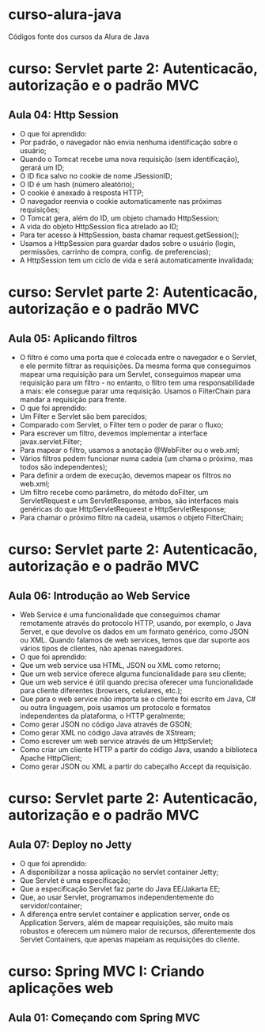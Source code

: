 # curso-alura-java
Códigos fonte dos cursos da Alura de Java

# curso: Servlet parte 2: Autenticacão, autorização e o padrão MVC
## Aula 04: Http Session
- O que foi aprendido: 
- Por padrão, o navegador não envia nenhuma identificação sobre o usuário;
- Quando o Tomcat recebe uma nova requisição (sem identificação), gerará um ID;
- O ID fica salvo no cookie de nome JSessionID; 
- O ID é um hash (número aleatório);
- O cookie é anexado à resposta HTTP;
- O navegador reenvia o cookie automaticamente nas próximas requisições;
- O Tomcat gera, além do ID, um objeto chamado HttpSession;
- A vida do objeto HttpSession fica atrelado ao ID;
- Para ter acesso à HttpSession, basta chamar request.getSession();
- Usamos a HttpSession para guardar dados sobre o usuário (login, permissões, carrinho de compra, config. de preferencias);
- A HttpSession tem um ciclo de vida e será automaticamente invalidada;

# curso: Servlet parte 2: Autenticacão, autorização e o padrão MVC
## Aula 05: Aplicando filtros
- O filtro é como uma porta que é colocada entre o navegador e o Servlet, e ele permite filtrar as requisições. Da mesma forma que conseguimos mapear uma requisição para um Servlet, conseguimos mapear uma requisição para um filtro - no entanto, o filtro tem uma responsabilidade a mais: ele consegue parar uma requisição. Usamos o FilterChain para mandar a requisição para frente.
- O que foi aprendido:
- Um Filter e Servlet são bem parecidos;
- Comparado com Servlet, o Filter tem o poder de parar o fluxo;
- Para escrever um filtro, devemos implementar a interface javax.servlet.Filter;
- Para mapear o filtro, usamos a anotação @WebFilter ou o web.xml;
- Vários filtros podem funcionar numa cadeia (um chama o próximo, mas todos são independentes);
- Para definir a ordem de execução, devemos mapear os filtros no web.xml;
- Um filtro recebe como parâmetro, do método doFilter, um ServletRequest e um ServletResponse, ambos, são interfaces mais genéricas do que HttpServletRequeest e HttpServletResponse;
- Para chamar o próximo filtro na cadeia, usamos o objeto FilterChain;

# curso: Servlet parte 2: Autenticacão, autorização e o padrão MVC
## Aula 06: Introdução ao Web Service
- Web Service é uma funcionalidade que conseguimos chamar remotamente através do protocolo HTTP, usando, por exemplo, o Java Servet, e que devolve os dados em um formato genérico, como JSON ou XML. Quando falamos de web services, temos que dar suporte aos vários tipos de clientes, não apenas navegadores.
- O que foi aprendido:
- Que um web service usa HTML, JSON ou XML como retorno; 
- Que um web service oferece alguma funcionalidade para seu cliente; 
- Que um web service é útil quando precisa oferecer uma funcionalidade para cliente diferentes (browsers, celulares, etc.); 
- Que para o web service não importa se o cliente foi escrito em Java, C# ou outra linguagem, pois usamos um protocolo e formatos independentes da plataforma, o HTTP geralmente;
- Como gerar JSON no código Java através de GSON;
- Como gerar XML no código Java através de XStream;
- Como escrever um web service através de um HttpServlet;
- Como criar um cliente HTTP a partir do código Java, usando a biblioteca Apache HttpClient; 
- Como gerar JSON ou XML a partir do cabeçalho Accept da requisição.

# curso: Servlet parte 2: Autenticacão, autorização e o padrão MVC
## Aula 07: Deploy no Jetty
- O que foi aprendido:
- A disponibilizar a nossa aplicação no servlet container Jetty; 
- Que Servlet é uma especificação; 
- Que a especificação Servlet faz parte do Java EE/Jakarta EE; 
- Que, ao usar Servlet, programamos independentemente do servidor/container; 
- A diferença entre servlet container e application server, onde os Application Servers, além de mapear requisições, são muito mais robustos e oferecem um número maior de recursos, diferentemente dos Servlet Containers, que apenas mapeiam as requisições do cliente.

# curso: Spring MVC I: Criando aplicações web
## Aula 01: Começando com Spring MVC







